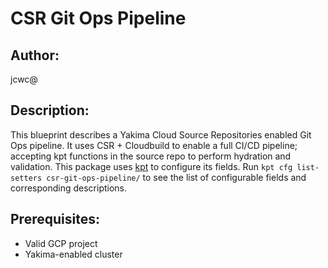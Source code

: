 # CSR Git Ops Pipeline
## Author:
jcwc@

## Description:
This blueprint describes a Yakima Cloud Source Repositories enabled Git Ops pipeline.
It uses CSR + Cloudbuild to enable a full CI/CD pipeline; accepting kpt functions
in the source repo to perform hydration and validation. This package uses [kpt](https://googlecontainertools.github.io/kpt/guides/)
to configure its fields. Run ```kpt cfg list-setters csr-git-ops-pipeline/``` to
see the list of configurable fields and corresponding descriptions.

## Prerequisites:
- Valid GCP project
- Yakima-enabled cluster
